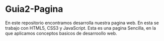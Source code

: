 # Guia2-Pagina
En este repositorio encontramos desarrolla nuestra pagina web.
En esta se trabajo con HTML5, CSS3 y JavaScript.
Esta es una pagina Sencilla, en la que aplicamos conceptos basicos de desarroollo web.
